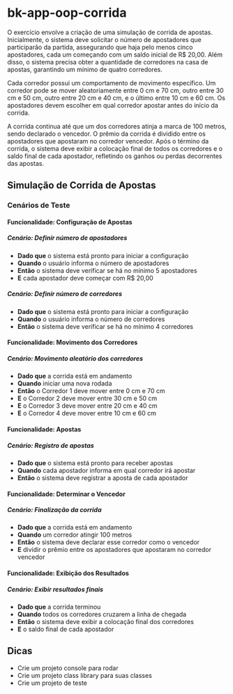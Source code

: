 # bk-app-oop-corrida

O exercício envolve a criação de uma simulação de corrida de apostas. Inicialmente, o sistema deve solicitar o número de apostadores que participarão da partida, assegurando que haja pelo menos cinco apostadores, cada um começando com um saldo inicial de R$ 20,00. Além disso, o sistema precisa obter a quantidade de corredores na casa de apostas, garantindo um mínimo de quatro corredores.

Cada corredor possui um comportamento de movimento específico. Um corredor pode se mover aleatoriamente entre 0 cm e 70 cm, outro entre 30 cm e 50 cm, outro entre 20 cm e 40 cm, e o último entre 10 cm e 60 cm. Os apostadores devem escolher em qual corredor apostar antes do início da corrida.

A corrida continua até que um dos corredores atinja a marca de 100 metros, sendo declarado o vencedor. O prêmio da corrida é dividido entre os apostadores que apostaram no corredor vencedor. Após o término da corrida, o sistema deve exibir a colocação final de todos os corredores e o saldo final de cada apostador, refletindo os ganhos ou perdas decorrentes das apostas.

## Simulação de Corrida de Apostas

### Cenários de Teste

#### Funcionalidade: Configuração de Apostas

##### Cenário: Definir número de apostadores
- **Dado que** o sistema está pronto para iniciar a configuração
- **Quando** o usuário informa o número de apostadores
- **Então** o sistema deve verificar se há no mínimo 5 apostadores
- **E** cada apostador deve começar com R$ 20,00

##### Cenário: Definir número de corredores
- **Dado que** o sistema está pronto para iniciar a configuração
- **Quando** o usuário informa o número de corredores
- **Então** o sistema deve verificar se há no mínimo 4 corredores

#### Funcionalidade: Movimento dos Corredores

##### Cenário: Movimento aleatório dos corredores
- **Dado que** a corrida está em andamento
- **Quando** iniciar uma nova rodada
- **Então** o Corredor 1 deve mover entre 0 cm e 70 cm
- **E** o Corredor 2 deve mover entre 30 cm e 50 cm
- **E** o Corredor 3 deve mover entre 20 cm e 40 cm
- **E** o Corredor 4 deve mover entre 10 cm e 60 cm

#### Funcionalidade: Apostas

##### Cenário: Registro de apostas
- **Dado que** o sistema está pronto para receber apostas
- **Quando** cada apostador informa em qual corredor irá apostar
- **Então** o sistema deve registrar a aposta de cada apostador

#### Funcionalidade: Determinar o Vencedor

##### Cenário: Finalização da corrida
- **Dado que** a corrida está em andamento
- **Quando** um corredor atingir 100 metros
- **Então** o sistema deve declarar esse corredor como o vencedor
- **E** dividir o prêmio entre os apostadores que apostaram no corredor vencedor

#### Funcionalidade: Exibição dos Resultados

##### Cenário: Exibir resultados finais
- **Dado que** a corrida terminou
- **Quando** todos os corredores cruzarem a linha de chegada
- **Então** o sistema deve exibir a colocação final dos corredores
- **E** o saldo final de cada apostador

## Dicas
- Crie um projeto console para rodar
- Crie um projeto class library para suas classes
- Crie um projeto de teste
